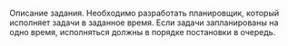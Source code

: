 Описание задания.
Необходимо разработать планировщик, который исполняет задачи в заданное время.
Если задачи запланированы на одно время, исполняться должны в порядке постановки в
очередь.
